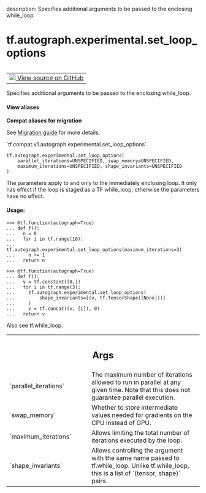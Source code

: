 description: Specifies additional arguments to be passed to the enclosing while_loop.

<div itemscope itemtype="http://developers.google.com/ReferenceObject">
<meta itemprop="name" content="tf.autograph.experimental.set_loop_options" />
<meta itemprop="path" content="Stable" />
</div>

# tf.autograph.experimental.set_loop_options

<!-- Insert buttons and diff -->

<table class="tfo-notebook-buttons tfo-api nocontent" align="left">
<td>
  <a target="_blank" href="https://github.com/tensorflow/tensorflow/blob/r2.4/tensorflow/python/autograph/lang/directives.py#L49-L98">
    <img src="https://www.tensorflow.org/images/GitHub-Mark-32px.png" />
    View source on GitHub
  </a>
</td>
</table>



Specifies additional arguments to be passed to the enclosing while_loop.

<section class="expandable">
  <h4 class="showalways">View aliases</h4>
  <p>
<b>Compat aliases for migration</b>
<p>See
<a href="https://www.tensorflow.org/guide/migrate">Migration guide</a> for
more details.</p>
<p>`tf.compat.v1.autograph.experimental.set_loop_options`</p>
</p>
</section>

<pre class="devsite-click-to-copy prettyprint lang-py tfo-signature-link">
<code>tf.autograph.experimental.set_loop_options(
    parallel_iterations=UNSPECIFIED, swap_memory=UNSPECIFIED,
    maximum_iterations=UNSPECIFIED, shape_invariants=UNSPECIFIED
)
</code></pre>



<!-- Placeholder for "Used in" -->

The parameters apply to and only to the immediately enclosing loop. It only
has effect if the loop is staged as a TF while_loop; otherwise the parameters
have no effect.

#### Usage:


```
>>> @tf.function(autograph=True)
... def f():
...   n = 0
...   for i in tf.range(10):
...     tf.autograph.experimental.set_loop_options(maximum_iterations=3)
...     n += 1
...   return n
```

```
>>> @tf.function(autograph=True)
... def f():
...   v = tf.constant((0,))
...   for i in tf.range(3):
...     tf.autograph.experimental.set_loop_options(
...         shape_invariants=[(v, tf.TensorShape([None]))]
...     )
...     v = tf.concat((v, [i]), 0)
...   return v
```


Also see tf.while_loop.

<!-- Tabular view -->
 <table class="responsive fixed orange">
<colgroup><col width="214px"><col></colgroup>
<tr><th colspan="2"><h2 class="add-link">Args</h2></th></tr>

<tr>
<td>
`parallel_iterations`
</td>
<td>
The maximum number of iterations allowed to run in
parallel at any given time. Note that this does not guarantee parallel
execution.
</td>
</tr><tr>
<td>
`swap_memory`
</td>
<td>
Whether to store intermediate values needed for
gradients on the CPU instead of GPU.
</td>
</tr><tr>
<td>
`maximum_iterations`
</td>
<td>
Allows limiting the total number of iterations executed
by the loop.
</td>
</tr><tr>
<td>
`shape_invariants`
</td>
<td>
Allows controlling the argument with the same name passed
to tf.while_loop. Unlike tf.while_loop, this is a list of
`(tensor, shape)` pairs.
</td>
</tr>
</table>

